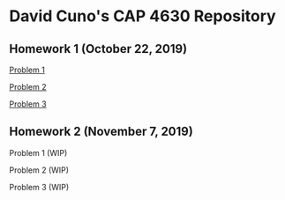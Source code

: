 # David Cuno's CAP 4630 Repository

Homework 1 (October 22, 2019)
----------
[Problem 1](./Problem1.ipynb)

[Problem 2](./Problem2.ipynb)

[Problem 3](./HW_1_Problem_3.ipynb)

Homework 2 (November 7, 2019)
----------
Problem 1 (WIP)

Problem 2 (WIP)

Problem 3 (WIP)
